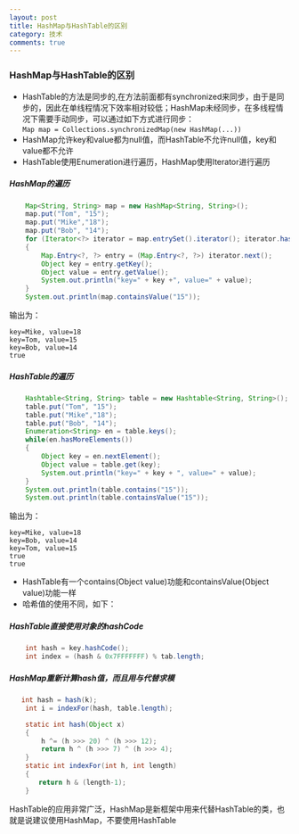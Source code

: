```yaml
---
layout: post
title: HashMap与HashTable的区别 
category: 技术
comments: true
---
```


### HashMap与HashTable的区别

* HashTable的方法是同步的,在方法前面都有synchronized来同步，由于是同步的，因此在单线程情况下效率相对较低；HashMap未经同步，在多线程情况下需要手动同步，可以通过如下方式进行同步：   
`Map map = Collections.synchronizedMap(new HashMap(...))`   
* HashMap允许key和value都为null值，而HashTable不允许null值，key和value都不允许   
* HashTable使用Enumeration进行遍历，HashMap使用Iterator进行遍历

##### HashMap的遍历

```java
    Map<String, String> map = new HashMap<String, String>();
    map.put("Tom", "15");  
    map.put("Mike","18");  
    map.put("Bob", "14");
    for (Iterator<?> iterator = map.entrySet().iterator(); iterator.hasNext();)
    {
        Map.Entry<?, ?> entry = (Map.Entry<?, ?>) iterator.next();
        Object key = entry.getKey();
        Object value = entry.getValue();			
        System.out.println("key=" + key +", value=" + value);
    }	
    System.out.println(map.containsValue("15"));
```

输出为： 
  
```
key=Mike, value=18
key=Tom, value=15
key=Bob, value=14
true
```

##### HashTable的遍历

```java   
    Hashtable<String, String> table = new Hashtable<String, String>();  
    table.put("Tom", "15");  
    table.put("Mike","18");  
    table.put("Bob", "14");  
    Enumeration<String> en = table.keys();  
    while(en.hasMoreElements())
    {  
        Object key = en.nextElement();  
        Object value = table.get(key);  
        System.out.println("key=" + key + ", value=" + value);  
    }  
    System.out.println(table.contains("15"));
    System.out.println(table.containsValue("15"));
```

输出为：

```
key=Mike, value=18
key=Bob, value=14
key=Tom, value=15
true
true

```   
* HashTable有一个contains(Object value)功能和containsValue(Object value)功能一样   
* 哈希值的使用不同，如下：
##### HashTable直接使用对象的hashCode  
 
```java
    int hash = key.hashCode();
    int index = (hash & 0x7FFFFFFF) % tab.length;
```

##### HashMap重新计算hash值，而且用与代替求模

```java   
   int hash = hash(k);
    int i = indexFor(hash, table.length);

    static int hash(Object x)
    {
        h ^= (h >>> 20) ^ (h >>> 12);
        return h ^ (h >>> 7) ^ (h >>> 4);
    }
    static int indexFor(int h, int length) 
    {
　　    return h & (length-1);
    }
```

HashTable的应用非常广泛，HashMap是新框架中用来代替HashTable的类，也就是说建议使用HashMap，不要使用HashTable

